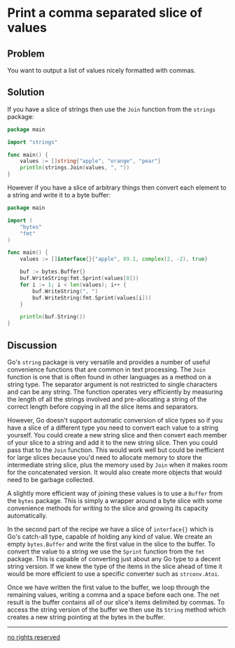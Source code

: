 # Print a comma separated slice of values

## Problem

You want to output a list of values nicely formatted with commas.

## Solution

If you have a slice of strings then use the `Join` function from the `strings` package:

```Go
package main

import "strings"

func main() {
    values := []string{"apple", "orange", "pear"}
    println(strings.Join(values, ", "))
}
```

However if you have a slice of arbitrary things then convert each element to a string and write it to a byte buffer:

```Go
package main

import (
    "bytes"
    "fmt"
)

func main() {
    values := []interface{}{"apple", 89.1, complex(2, -2), true}

    buf := bytes.Buffer{}
    buf.WriteString(fmt.Sprint(values[0]))
    for i := 1; i < len(values); i++ {
        buf.WriteString(", ")
        buf.WriteString(fmt.Sprint(values[i]))
    }

    println(buf.String())
}
```

## Discussion

Go's `string` package is very versatile and provides a number of useful convenience functions that are common in text processing. The `Join` function is one that is often found in other languages as a method on a string type. The separator argument is not restricted to single characters and can be any string. The function operates very efficiently by measuring the length of all the strings involved and pre-allocating a string of the correct length before copying in all the slice items and separators.

However, Go doesn't support automatic conversion of slice types so if you have a slice of a different type you need to convert each value to a string yourself. You could create a new string slice and then convert each member of your slice to a string and add it to the new string slice. Then you could pass that to the `Join` function. This would work well but could be inefficient for large slices because you'd need to allocate memory to store the intermediate string slice, plus the memory used by `Join` when it makes room for the concatenated version. It would also create more objects that would need to be garbage collected.

A slightly more efficient way of joining these values is to use a `Buffer` from the `bytes` package. This is simply a wrapper around a byte slice with some convenience methods for writing to the slice and growing its capacity automatically.

In the second part of the recipe we have a slice of `interface{}` which is Go's catch-all type, capable of holding any kind of value. We create an empty `bytes.Buffer` and write the first value in the slice to the buffer. To convert the value to a string we use the `Sprint` function from the `fmt` package. This is capable of converting just about any Go type to a decent string version. If we knew the type of the items in the slice ahead of time it would be more efficient to use a specific converter such as `strconv.Atoi`.

Once we have written the first value to the buffer, we loop through the remaining values, writing a comma and a space before each one. The net result is the buffer contains all of our slice's items delimited by commas. To access the string version of the buffer we then use its `String` method which creates a new string pointing at the bytes in the buffer.

----
[no rights reserved](http://creativecommons.org/publicdomain/zero/1.0/)

